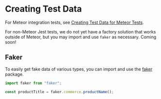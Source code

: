# Creating Test Data

For Meteor integration tests, see [Creating Test Data for Meteor Tests](/developer/testing/creating-test-data-meteor.md).

For non-Meteor Jest tests, we do not yet have a factory solution that works outside of Meteor, but you may import and use `faker` as necessary. Coming soon!

## Faker

To easily get fake data of various types, you can import and use the [faker](https://www.npmjs.com/package/faker) package.

```js
import faker from "faker";

const productTitle = faker.commerce.productName();
```
